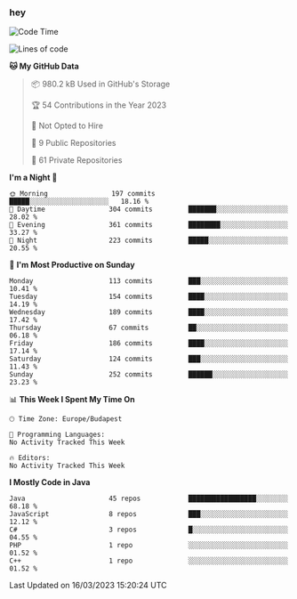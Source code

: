 ### hey

<!--START_SECTION:waka-->
![Code Time](http://img.shields.io/badge/Code%20Time-884%20hrs%2054%20mins-blue)

![Lines of code](https://img.shields.io/badge/From%20Hello%20World%20I%27ve%20Written-812.0%20thousand%20lines%20of%20code-blue)

**🐱 My GitHub Data** 

> 📦 980.2 kB Used in GitHub's Storage 
 > 
> 🏆 54 Contributions in the Year 2023
 > 
> 🚫 Not Opted to Hire
 > 
> 📜 9 Public Repositories 
 > 
> 🔑 61 Private Repositories 
 > 
**I'm a Night 🦉** 

```text
🌞 Morning                197 commits         █████░░░░░░░░░░░░░░░░░░░░   18.16 % 
🌆 Daytime                304 commits         ███████░░░░░░░░░░░░░░░░░░   28.02 % 
🌃 Evening                361 commits         ████████░░░░░░░░░░░░░░░░░   33.27 % 
🌙 Night                  223 commits         █████░░░░░░░░░░░░░░░░░░░░   20.55 % 
```
📅 **I'm Most Productive on Sunday** 

```text
Monday                   113 commits         ███░░░░░░░░░░░░░░░░░░░░░░   10.41 % 
Tuesday                  154 commits         ████░░░░░░░░░░░░░░░░░░░░░   14.19 % 
Wednesday                189 commits         ████░░░░░░░░░░░░░░░░░░░░░   17.42 % 
Thursday                 67 commits          ██░░░░░░░░░░░░░░░░░░░░░░░   06.18 % 
Friday                   186 commits         ████░░░░░░░░░░░░░░░░░░░░░   17.14 % 
Saturday                 124 commits         ███░░░░░░░░░░░░░░░░░░░░░░   11.43 % 
Sunday                   252 commits         ██████░░░░░░░░░░░░░░░░░░░   23.23 % 
```


📊 **This Week I Spent My Time On** 

```text
🕑︎ Time Zone: Europe/Budapest

💬 Programming Languages: 
No Activity Tracked This Week

🔥 Editors: 
No Activity Tracked This Week
```

**I Mostly Code in Java** 

```text
Java                     45 repos            █████████████████░░░░░░░░   68.18 % 
JavaScript               8 repos             ███░░░░░░░░░░░░░░░░░░░░░░   12.12 % 
C#                       3 repos             █░░░░░░░░░░░░░░░░░░░░░░░░   04.55 % 
PHP                      1 repo              ░░░░░░░░░░░░░░░░░░░░░░░░░   01.52 % 
C++                      1 repo              ░░░░░░░░░░░░░░░░░░░░░░░░░   01.52 % 
```




 Last Updated on 16/03/2023 15:20:24 UTC
<!--END_SECTION:waka-->
